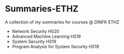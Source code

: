 # Summaries-ETHZ
A collection of my summaries for courses @ DINFK ETHZ

- Network Security HS20
- Advanced Machine Learning HS19
- System Security HS19
- Program Analysis for System Security HS19
